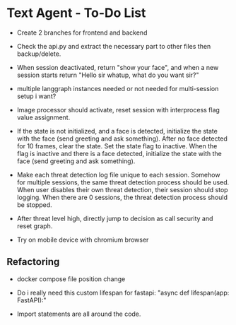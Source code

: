 # Text Agent - To-Do List

- Create 2 branches for frontend and backend

- Check the api.py and extract the necessary part to other files then backup/delete.

- When session deactivated, return "show your face", and when a new session starts return "Hello sir whatup, what do you want sir?"

- multiple langgraph instances needed or not needed for multi-session setup i want?

- Image processor should activate, reset session with interprocess flag value assignment.

- If the state is not initialized, and a face is detected, initialize the state with the face (send greeting and ask something).
  After no face detected for 10 frames, clear the state. Set the state flag to inactive. When the flag is inactive and there is a face detected, initialize the state with the face (send greeting and ask something).

- Make each threat detection log file unique to each session. Somehow for multiple sessions, the same threat detection process should be used. When user disables their own threat detection, their session should stop logging. When there are 0 sessions, the threat detection process should be stopped.

- After threat level high, directly jump to decision as call security and reset graph.

- Try on mobile device with chromium browser

## Refactoring

- docker compose file position change

- Do i really need this custom lifespan for fastapi: "async def lifespan(app: FastAPI):"

- Import statements are all around the code.
